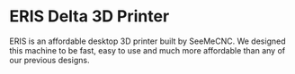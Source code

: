ERIS Delta 3D Printer
================

ERIS is an affordable desktop 3D printer built by SeeMeCNC.  We designed this machine to be fast, easy to use and much more affordable than any of our previous designs.  
